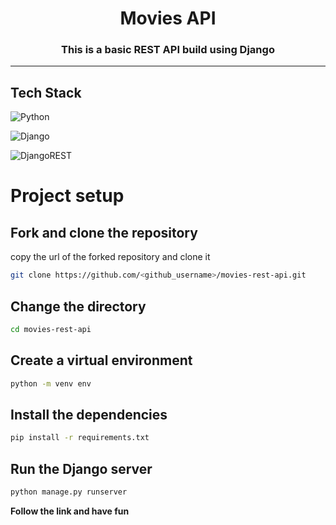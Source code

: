 <h1 align=center>Movies API</h1>

<h3 align=center>This is a basic REST API build using Django</h3>

---
## Tech Stack
![Python](https://img.shields.io/badge/python-3670A0?style=for-the-badge&logo=python&logoColor=ffdd54)

![Django](https://img.shields.io/badge/django-%23092E20.svg?style=for-the-badge&logo=django&logoColor=white)

![DjangoREST](https://img.shields.io/badge/DJANGO-REST-ff1709?style=for-the-badge&logo=django&logoColor=white&color=ff1709&labelColor=gray)

# Project setup

## Fork and clone the repository

copy the url of the forked repository and clone it

```bash 
git clone https://github.com/<github_username>/movies-rest-api.git
```
## Change the directory
```bash
cd movies-rest-api
```

## Create a virtual environment

```bash
python -m venv env
```

## Install the dependencies

```bash 
pip install -r requirements.txt
```
 ## Run the Django server
 
 ```bash 
 python manage.py runserver
 ```
 
<strong>Follow the link and have fun</strong>
